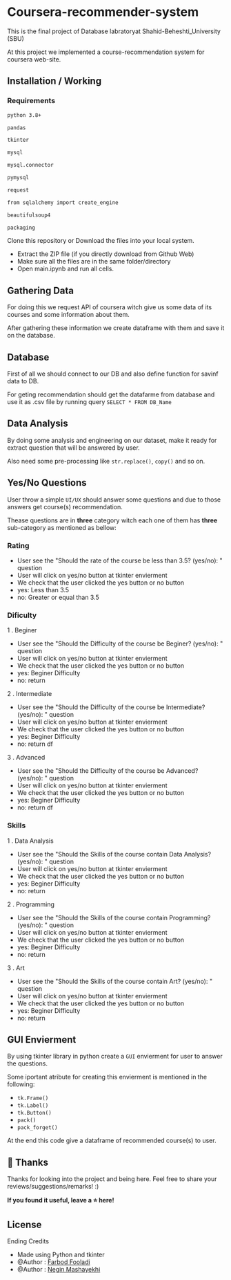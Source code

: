 # Coursera-recommender-system
This is the final project of Database labratoryat Shahid-Beheshti_University (SBU)

At this project we implemented a course-recommendation system for coursera web-site.

## Installation / Working

### Requirements

```bash
python 3.8+

pandas

tkinter

mysql

mysql.connector

pymysql

request

from sqlalchemy import create_engine

beautifulsoup4

packaging

```

Clone this repository or Download the files into your local system. 

- Extract the ZIP file (if you directly download from Github Web)
- Make sure all the files are in the same folder/directory
- Open main.ipynb and run all cells.

## Gathering Data
For doing this we request API of coursera witch give us some data of its courses and some information about them.

After gathering these information we create dataframe with them and save it on the database.

## Database
First of all we should connect to our DB and also define function for savinf data to DB.

For geting recommendation should get the datafarme from database and use it as .csv file 
by running query `SELECT * FROM DB_Name`

## Data Analysis
By doing some analysis and engineering on our dataset, make it ready for extract question that will be answered by user.

Also need some pre-processing like `str.replace()`, `copy()` and so on.

## Yes/No Questions
User throw a simple `UI/UX` should answer some questions and due to those answers get course(s) recommendation.

Thease questions are in **three** category witch each one of them has **three** sub-category as mentioned as bellow:

### Rating
- User see the "Should the rate of the course be less than 3.5? (yes/no): " question
- User will click on yes/no button at tkinter envierment
- We check that the user clicked the yes button or no button
- yes: Less than 3.5
- no: Greater or equal than 3.5

### Dificulty
1 . Beginer
- User see the "Should the Difficulty of the course be Beginer? (yes/no): " question
- User will click on yes/no button at tkinter envierment
- We check that the user clicked the yes button or no button
- yes: Beginer Difficulty
- no: return

2 . Intermediate
- User see the "Should the Difficulty of the course be Intermediate? (yes/no): " question
- User will click on yes/no button at tkinter envierment
- We check that the user clicked the yes button or no button
- yes: Beginer Difficulty
- no: return df

3 . Advanced
- User see the "Should the Difficulty of the course be Advanced? (yes/no): " question
- User will click on yes/no button at tkinter envierment
- We check that the user clicked the yes button or no button
- yes: Beginer Difficulty
- no: return df

### Skills
1 . Data Analysis
- User see the "Should the Skills of the course contain Data Analysis? (yes/no): " question
- User will click on yes/no button at tkinter envierment
- We check that the user clicked the yes button or no button
- yes: Beginer Difficulty
- no: return

2 . Programming
- User see the "Should the Skills of the course contain Programming? (yes/no): " question
- User will click on yes/no button at tkinter envierment
- We check that the user clicked the yes button or no button
- yes: Beginer Difficulty
- no: return

3 . Art
- User see the "Should the Skills of the course contain Art? (yes/no): " question
- User will click on yes/no button at tkinter envierment
- We check that the user clicked the yes button or no button
- yes: Beginer Difficulty
- no: return

## GUI Envierment
By using tkinter library in python create a `GUI` envierment for user to answer the questions.

Some iportant atribute for creating this envierment is mentioned in the following:
- `tk.Frame()`
- `tk.Label()`
- `tk.Button()`
- `pack()`
- `pack_forget()`

At the end this code give a dataframe of recommended course(s) to user.

## 🚀 Thanks

Thanks for looking into the project and being here. Feel free to share your reviews/suggestions/remarks! :)

**If you found it useful, leave a ⭐ here!**

## License

Ending Credits 
- Made using Python and tkinter
- @Author : [Farbod Fooladi](https://github.com/farbodfld)
- @Author : [Negin Mashayekhi](https://github.com/ngnma)
